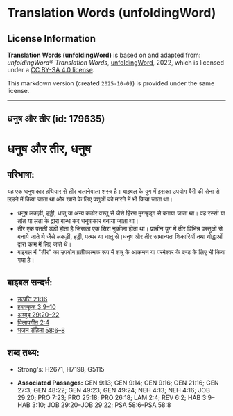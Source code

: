 # Translation Words (unfoldingWord)

## License Information

**Translation Words (unfoldingWord)** is based on and adapted from: _unfoldingWord® Translation Words_, [unfoldingWord](https://unfoldingword.org/utw), 2022, which is licensed under a [CC BY-SA 4.0 license](https://creativecommons.org/licenses/by-sa/4.0/legalcode.en).

This markdown version (created `2025-10-09`) is provided under the same license.



--------------------------------

## धनुष और तीर (id: 179635)

धनुष और तीर, धनुष
=================

परिभाषा:
--------

यह एक धनुषाकार हथियार से तीर चलानेवाला शस्त्र है। बाइबल के युग में इसका उपयोग बैरी की सेना से लड़ने में किया जाता था और खाने के लिए पशुओं को मारने में भी किया जाता था।

* धनुष लकड़ी, हड्डी, धातु या अन्य कठोर वस्तु से जैसे हिरण मृगश्रृड्ग से बनाया जाता था। वह रस्सी या तांत या लता के द्वारा बान्ध कर धनुषाकार बनाया जाता था।
* तीर एक पतली डंडी होता है जिसका एक सिरा नुकीला होता था। प्राचीन युग में तीर विभिन्न वस्तुओं से बनाये जाते थे जैसे लकड़ी, हड्डी, पत्थर या धातु से।धनुष और तीर सामान्यतः शिकारियों तथा योद्धाओं द्वारा काम में लिए जाते थे।
* बाइबल में "तीर" का उपयोग प्रतीकात्मक रूप में शत्रु के आक्रमण या परमेश्वर के दण्ड के लिए भी किया गया है।

बाइबल सन्दर्भ:
--------------

* [उत्पत्ति 21:16](https://ref.ly/Gen21:16)
* [हबक्कूक 3:9–10](https://ref.ly/Hab3:9-Hab3:10)
* [अय्यूब 29:20–22](https://ref.ly/Job29:20-Job29:22)
* [विलापगीत 2:4](https://ref.ly/Lam2:4)
* [भजन संहिता 58:6–8](rc://*/tn/help/psa/058/006)

शब्द तथ्य:
----------

* Strong's: H2671, H7198, G5115

* **Associated Passages:** GEN 9:13; GEN 9:14; GEN 9:16; GEN 21:16; GEN 27:3; GEN 48:22; GEN 49:23; GEN 49:24; NEH 4:13; NEH 4:16; JOB 29:20; PRO 7:23; PRO 25:18; PRO 26:18; LAM 2:4; REV 6:2; HAB 3:9–HAB 3:10; JOB 29:20–JOB 29:22; PSA 58:6–PSA 58:8

